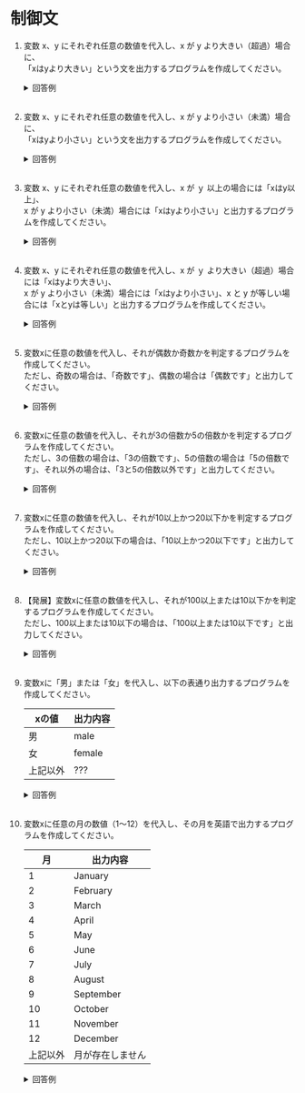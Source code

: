 # 制御文

1. 変数 x、y にそれぞれ任意の数値を代入し、x が y より大きい（超過）場合に、  
「xはyより大きい」という文を出力するプログラムを作成してください。

    <details><summary>回答例</summary><div>
            
    ```
    x = 10
    y = 2

    if x > y:
        print("xはyより大きい")
    ```
            
    </div></details>
        

    <br>

2. 変数 x、y にそれぞれ任意の数値を代入し、x が y より小さい（未満）場合に、  
「xはyより小さい」という文を出力するプログラムを作成してください。

    <details><summary>回答例</summary><div>
            
    ```
    x = 2
    y = 10

    if x < y:
        print("xはyより小さい")
    ```
            
    </div></details>

    <br>

	
3.  変数 x、y にそれぞれ任意の数値を代入し、x が ｙ 以上の場合には「xはy以上」、  
x が y より小さい（未満）場合には「xはyより小さい」と出力するプログラムを作成してください。

    <details><summary>回答例</summary><div>
            
    ```
    x = 10
    y = 20

    if x >= y:
        print("xはy以上")
    else:
        print("xはyより小さい")
    ```
            
    </div></details>
        

    <br>
	
4.  変数 x、y にそれぞれ任意の数値を代入し、x が ｙ より大きい（超過）場合には「xはyより大きい」、  
x が y より小さい（未満）場合には「xはyより小さい」、x と y が等しい場合には「xとyは等しい」と出力するプログラムを作成してください。

    <details><summary>回答例</summary><div>
            
    ```
    x = 10
    y = 10

    if x > y:
        print("xはyより大きい")
    elif x == y:
        print("xとyは等しい")
    else:
        print("xはyより小さい")
    ```
            
    </div></details>
        

    <br>
	
5. 変数xに任意の数値を代入し、それが偶数か奇数かを判定するプログラムを作成してください。   
ただし、奇数の場合は、「奇数です」、偶数の場合は「偶数です」と出力してください。

    <details><summary>回答例</summary><div>
            
    ```
    x = 10
    
    if x % 2 == 0:
        print("偶数です")
    else:
        print("奇数です")
    ```
            
    </div></details>
        

    <br>
	
6. 変数xに任意の数値を代入し、それが3の倍数か5の倍数かを判定するプログラムを作成してください。   
ただし、3の倍数の場合は、「3の倍数です」、5の倍数の場合は「5の倍数です」、それ以外の場合は、「3と5の倍数以外です」と出力してください。

    <details><summary>回答例</summary><div>
            
    ```
    x = 4

    if x % 3 == 0:
        print("3の倍数です")
    elif x % 5 == 0:
        print("5の倍数です")
    else:
        print("3と5の倍数以外です")
    ```
            
    </div></details>
        

    <br>
	
7. 変数xに任意の数値を代入し、それが10以上かつ20以下かを判定するプログラムを作成してください。   
ただし、10以上かつ20以下の場合は、「10以上かつ20以下です」と出力してください。

    <details><summary>回答例</summary><div>
            
    ```
    x = 14
    
    if 10 <= x and x <= 20:
        print("10以上かつ20以下です")
    ```
            
    </div></details>
        

    <br>
	
8. 【発展】変数xに任意の数値を代入し、それが100以上または10以下かを判定するプログラムを作成してください。   
ただし、100以上または10以下の場合は、「100以上または10以下です」と出力してください。

    <details><summary>回答例</summary><div>
            
    ```
    x = 111

    if 100 <= x or x <= 10:
        print("100以上または10以下です")
    ```
            
    </div></details>
        

    <br>
	
9. 変数xに「男」または「女」を代入し、以下の表通り出力するプログラムを作成してください。   

    | xの値    | 出力内容 |
    | -------- | -------- |
    | 男       | male     |
    | 女       | female   |
    | 上記以外 | ???      |

    <details><summary>回答例</summary><div>
            
    ```
    x = "女"

    if x == "男":
        print("male")
    elif x == "女":
        print("female")
    else:
        print("???")
    ```
            
    </div></details>
        

    <br>
	
10. 変数xに任意の月の数値（1〜12）を代入し、その月を英語で出力するプログラムを作成してください。   

    | 月       | 出力内容         |
    | -------- | ---------------- |
    | 1        | January          |
    | 2        | February         |
    | 3        | March            |
    | 4        | April            |
    | 5        | May              |
    | 6        | June             |
    | 7        | July             |
    | 8        | August           |
    | 9        | September        |
    | 10       | October          |
    | 11       | November         |
    | 12       | December         |
    | 上記以外 | 月が存在しません |

    <details><summary>回答例</summary><div>
            
    ```
    x = 4

    if x == 1:
        print("January")
    elif x == 2:
        print("February")
    elif x == 3:
        print("March")
    elif x == 4:
        print("April")
    elif x == 5:
        print("May")
    elif x == 6:
        print("June")
    elif x == 7:
        print("July")
    elif x == 8:
        print("August")
    elif x == 9:
        print("September")
    elif x == 10:
        print("October")
    elif x == 11:
        print("November")
    elif x == 12:
        print("December")
    else:
        print("月が存在しません")
    ```
            
    </div></details>
        

    <br>
